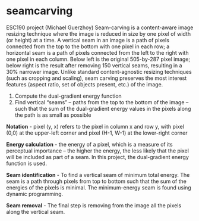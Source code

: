 # seamcarving
ESC190 project (Michael Guerzhoy)
Seam-carving is a content-aware image resizing technique where the image is reduced in size by one pixel of width (or height) at a time. A vertical seam in an image is a path of pixels connected from the top to the bottom with one pixel in each row; a horizontal seam is a path of pixels connected from the left to the right with one pixel in each column. Below left is the original 505-by-287 pixel image; below right is the result after removing 150 vertical seams, resulting in a 30% narrower image. Unlike standard content-agnostic resizing techniques (such as cropping and scaling), seam carving preserves the most interest features (aspect ratio, set of objects present, etc.) of the image.

1. Compute the dual-gradient energy function
2. Find vertical “seams” – paths from the top to the bottom of the image – such that the sum of the dual-gradient energy values in the pixels along the path is as small as possible

**Notation** - pixel (y, x) refers to the pixel in column x and row y, with pixel (0,0) at the upper-left corner and pixel (H-1, W-1) at the lower-right corner

**Energy calculation** - the energy of a pixel, which is a measure of its perceptual importance – the higher the energy, the less likely that the pixel will be included as part of a seam. In this project, the dual-gradient energy function is used.

**Seam identification** - To find a vertical seam of minimum total energy. The seam is a path through pixels from top to bottom such that the sum of the energies of the pixels is minimal. The minimum-energy seam is found using dynamic programming.

**Seam removal** - The final step is removing from the image all the pixels along the vertical seam.

